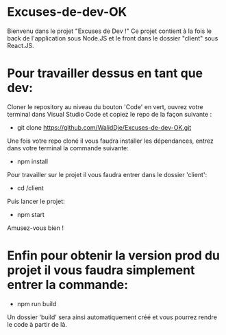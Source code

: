 # Excuses-de-dev-OK
Bienvenu dans le projet "Excuses de Dev !"
Ce projet contient à la fois le back de l'application sous Node.JS et le front dans le dossier "client" sous React.JS.

# Pour travailler dessus en tant que dev:
Cloner le repository au niveau du bouton 'Code' en vert,
ouvrez votre terminal dans Visual Studio Code et copiez le repo de la façon suivante :
  - git clone https://github.com/WalidDje/Excuses-de-dev-OK.git
  
Une fois votre repo cloné il vous faudra installer les dépendances, entrez dans votre terminal la commande suivante:
  - npm install
  
Pour travailler sur le projet il vous faudra entrer dans le dossier 'client':
  - cd /client
  
Puis lancer le projet:
  - npm start
  
Amusez-vous bien !

# Enfin pour obtenir la version prod du projet il vous faudra simplement entrer la commande:
  - npm run build
  
Un dossier 'build' sera ainsi automatiquement créé et vous pourrez rendre le code à partir de là.
